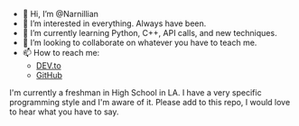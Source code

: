 - 👋 Hi, I’m @Narnillian
- 👀 I’m interested in everything. Always have been.
- 🌱 I’m currently learning Python, C++, API calls, and new techniques.
- 💞️ I’m looking to collaborate on whatever you have to teach me.
- 📫 How to reach me:
  - [DEV.to](https://dev.to/narnillian "DEV.to - Blogging site for developers")
  - [GitHub](github.com/narnillian "GitHub - You're already here!")

I'm currently a freshman in High School in LA. I have a very specific programming style and I'm aware of it. Please add to this repo, I would love to hear what you have to say.

<!---
Narnillian/Narnillian is a ✨ special ✨ repository because its `README.md` (this file) appears on your GitHub profile.
You can click the Preview link to take a look at your changes.
--->
